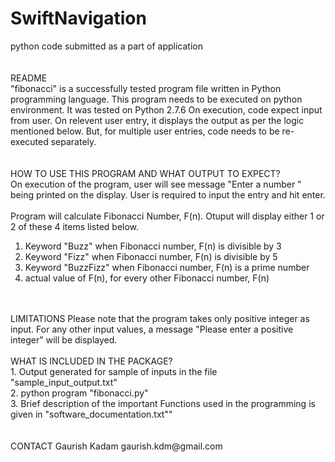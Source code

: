 # SwiftNavigation  
python code submitted as a part of application  
<br />
<br />
README  
 "fibonacci" is a successfully tested program file written in Python programming language. This program needs to be executed on python environment. It was tested on Python 2.7.6 On execution, code expect input from user. On relevent user entry, it displays the output as per the logic mentioned below. But, for multiple user entries, code needs to be re-executed separately.<br />
 <br />
 <br />
HOW TO USE THIS PROGRAM AND WHAT OUTPUT TO EXPECT?  
On execution of the program, user will see message "Enter a number " being printed on the display. User is required to input the entry and hit enter.  
<br /> 
Program will calculate Fibonacci Number, F(n). Otuput will display either 1 or 2 of these 4 items listed below.  
1. Keyword "Buzz" when Fibonacci number, F(n) is divisible by 3  
2. Keyword "Fizz" when Fibonacci number, F(n) is divisible by 5  
3. Keyword "BuzzFizz" when Fibonacci number, F(n) is a prime number  
4. actual value of F(n), for every other Fibonacci number, F(n)  
<br />
<br />
LIMITATIONS  
Please note that the program takes only positive integer as input. For any other input values, a message "Please enter a positive integer" will be displayed.  
<br />
<br />
WHAT IS INCLUDED IN THE PACKAGE?<br />
1. Output generated for sample of inputs in the file "sample_input_output.txt"<br />
2. python program "fibonacci.py"<br />
3. Brief description of the important Functions used in the programming is given in "software_documentation.txt""<br />
<br />
<br />
CONTACT  
Gaurish Kadam  
gaurish.kdm@gmail.com  


